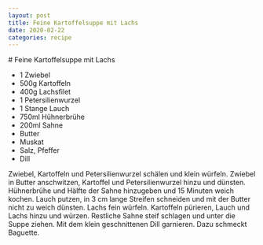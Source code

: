 ```yaml
---
layout: post
title: Feine Kartoffelsuppe mit Lachs
date: 2020-02-22
categories: recipe
---
```

﻿# Feine Kartoffelsuppe mit Lachs

- 1 Zwiebel
- 500g Kartoffeln
- 400g Lachsfilet
- 1 Petersilienwurzel
- 1 Stange Lauch
- 750ml Hühnerbrühe
- 200ml Sahne
- Butter
- Muskat
- Salz, Pfeffer
- Dill

Zwiebel, Kartoffeln und Petersilienwurzel schälen und klein würfeln.
Zwiebel in Butter anschwitzen, Kartoffel und Petersilienwurzel hinzu und dünsten.
Hühnerbrühe und Hälfte der Sahne hinzugeben und 15 Minuten weich kochen.
Lauch putzen, in 3 cm lange Streifen schneiden und mit der Butter nicht zu weich dünsten.
Lachs fein würfeln.
Kartoffeln pürieren, Lauch und Lachs hinzu und würzen.
Restliche Sahne steif schlagen und unter die Suppe ziehen.
Mit dem klein geschnittenen Dill garnieren.
Dazu schmeckt Baguette.

